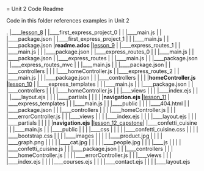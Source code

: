 = Unit 2 Code Readme

Code in this folder references examples in Unit 2

.
|____[lesson_8](./Unit_2/lesson_8/)
| |____first_express_project_0
| | |____main.js
| | |____package.json
| |____first_express_project_1
| | |____main.js
| | |____package.json
|____readme.adoc
|____[lesson_9](./Unit_2/lesson_9/)
| |____express_routes_1
| | |____main.js
| | |____package.json
| |____express_routes_0
| | |____main.js
| | |____package.json
| |____express_routes
| | |____main.js
| | |____package.json
| |____express_routes_mvc
| | |____main.js
| | |____package.json
| | |____controllers
| | | |____homeController.js
| |____express_routes_2
| | |____main.js
| | |____package.json
| | |____controllers
| | | |____homeController.js
|____[lesson_10](./Unit_2/lesson_10/)
| |____express_templates
| | |____main.js
| | |____package.json
| | |____controllers
| | | |____homeController.js
| | |____views
| | | |____index.ejs
| | | |____layout.ejs
| | | |____partials
| | | | |____navigation.ejs
|____[lesson_11](./Unit_2/lesson_11/)
| |____express_templates
| | |____main.js
| | |____public
| | | |____404.html
| | |____package.json
| | |____controllers
| | | |____homeController.js
| | | |____errorController.js
| | |____views
| | | |____index.ejs
| | | |____layout.ejs
| | | |____partials
| | | | |____navigation.ejs
|____[lesson_12_capstone](./Unit_2/lesson_12_capstone/)|
|____confetti_cuisine
| | |____main.js
| | |____public
| | | |____css
| | | | |____confetti_cuisine.css
| | | | |____bootstrap.css
| | | |____images
| | | | |____product.jpg
| | | | |____graph.png
| | | | |____cat.jpg
| | | | |____people.jpg
| | | |____js
| | | | |____confetti_cuisine.js
| | |____package.json
| | |____controllers
| | | |____homeController.js
| | | |____errorController.js
| | |____views
| | | |____index.ejs
| | | |____courses.ejs
| | | |____contact.ejs
| | | |____layout.ejs
